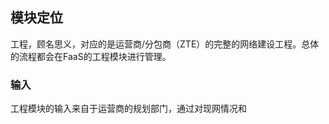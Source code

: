 ## 模块定位
工程，顾名思义，对应的是运营商/分包商（ZTE）的完整的网络建设工程。总体的流程都会在FaaS的工程模块进行管理。
### 输入
工程模块的输入来自于运营商的规划部门，通过对现网情况和
